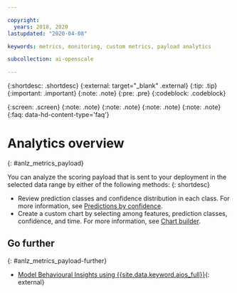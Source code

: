 ```yaml
---

copyright:
  years: 2018, 2020
lastupdated: "2020-04-08"

keywords: metrics, monitoring, custom metrics, payload analytics

subcollection: ai-openscale

---
```


{:shortdesc: .shortdesc}
{:external: target="_blank" .external}
{:tip: .tip}
{:important: .important}
{:note: .note}
{:pre: .pre}
{:codeblock: .codeblock}

{:screen: .screen}
{:note: .note}
{:note: .note}
{:note: .note}
{:note: .note}
{:faq: data-hd-content-type='faq'}

# Analytics overview
{: #anlz_metrics_payload}

You can analyze the scoring payload that is sent to your deployment in the selected data range by either of the following methods:
{: shortdesc}

- Review prediction classes and confidence distribution in each class. For more information, see [Predictions by confidence](/docs/services/ai-openscale?topic=ai-openscale-anlz_metrics_payload-confidence).
- Create a custom chart by selecting among features, prediction classes, confidence, and time. For more information, see [Chart builder](/docs/services/ai-openscale?topic=ai-openscale-chart_builder).

## Go further
{: #anlz_metrics_payload-further}

- [Model Behavioural Insights using {{site.data.keyword.aios_full}}](https://medium.com/trusted-ai/model-behavioural-insights-using-ibm-watson-openscale-f8bcd2311f4e){: external}

